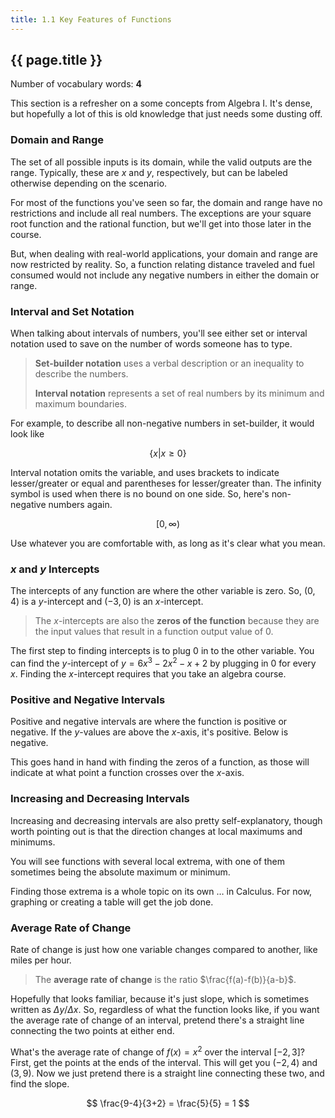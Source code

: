 ```yaml
---
title: 1.1 Key Features of Functions
---
```


## {{ page.title }}

Number of vocabulary words: **4**

This section is a refresher on a some concepts from Algebra I. It's dense, but hopefully a lot of this is old knowledge that just needs some dusting off.

### Domain and Range

The set of all possible inputs is its domain, while the valid outputs are the range. Typically, these are $x$ and $y$, respectively, but can be labeled otherwise depending on the scenario.

For most of the functions you've seen so far, the domain and range have no restrictions and include all real numbers. The exceptions are your square root function and the rational function, but we'll get into those later in the course.

But, when dealing with real-world applications, your domain and range are now restricted by reality. So, a function relating distance traveled and fuel consumed would not include any negative numbers in either the domain or range.

### Interval and Set Notation

When talking about intervals of numbers, you'll see either set or interval notation used to save on the number of words someone has to type.

> **Set-builder notation** uses a verbal description or an inequality to describe the numbers.
>
> **Interval notation** represents a set of real numbers by its minimum and maximum boundaries.

For example, to describe all non-negative numbers in set-builder, it would look like

$$ \{x | x \ge 0\} $$

Interval notation omits the variable, and uses brackets to indicate lesser/greater or equal and parentheses for lesser/greater than. The infinity symbol is used when there is no bound on one side. So, here's non-negative numbers again.

$$ [0,\infty) $$

Use whatever you are comfortable with, as long as it's clear what you mean.

### $x$ and $y$ Intercepts

The intercepts of any function are where the other variable is zero. So, $(0,4)$ is a $y$-intercept and $(-3,0)$ is an $x$-intercept.

> The $x$-intercepts are also the **zeros of the function** because they are the input values that result in a function output value of 0.

The first step to finding intercepts is to plug 0 in to the other variable. You can find the $y$-intercept of $y=6x^{3}-2x^{2}-x+2$ by plugging in 0 for every $x$. Finding the $x$-intercept requires that you take an algebra course.

### Positive and Negative Intervals

Positive and negative intervals are where the function is positive or negative. If the $y$-values are above the $x$-axis, it's positive. Below is negative.

This goes hand in hand with finding the zeros of a function, as those will indicate at what point a function crosses over the $x$-axis.

### Increasing and Decreasing Intervals

Increasing and decreasing intervals are also pretty self-explanatory, though worth pointing out is that the direction changes at local maximums and minimums.

You will see functions with several local extrema, with one of them sometimes being the absolute maximum or minimum.

Finding those extrema is a whole topic on its own … in Calculus. For now, graphing or creating a table will get the job done.

### Average Rate of Change

Rate of change is just how one variable changes compared to another, like miles per hour.

> The **average rate of change** is the ratio $\frac{f(a)-f(b)}{a-b}$.

Hopefully that looks familiar, because it's just slope, which is sometimes written as $\Delta y / \Delta x$. So, regardless of what the function looks like, if you want the average rate of change of an interval, pretend there's a straight line connecting the two points at either end.

What's the average rate of change of $f(x)=x^2$ over the interval $[-2,3]$? First, get the points at the ends of the interval. This will get you $(-2,4)$ and $(3,9)$. Now we just pretend there is a straight line connecting these two, and find the slope.

$$ \frac{9-4}{3+2} = \frac{5}{5} = 1 $$
